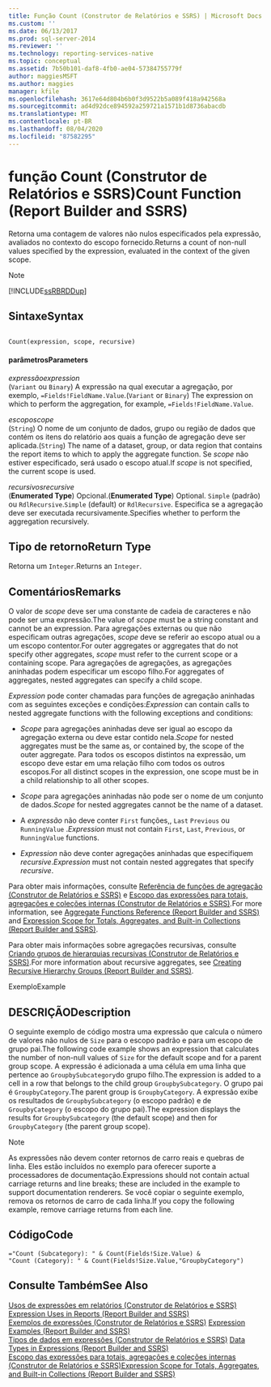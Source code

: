 ```yaml
---
title: Função Count (Construtor de Relatórios e SSRS) | Microsoft Docs
ms.custom: ''
ms.date: 06/13/2017
ms.prod: sql-server-2014
ms.reviewer: ''
ms.technology: reporting-services-native
ms.topic: conceptual
ms.assetid: 7b50b101-daf8-4fb0-ae04-57384755779f
author: maggiesMSFT
ms.author: maggies
manager: kfile
ms.openlocfilehash: 3617e64d804b6b0f3d9522b5a089f418a942568a
ms.sourcegitcommit: ad4d92dce894592a259721a1571b1d8736abacdb
ms.translationtype: MT
ms.contentlocale: pt-BR
ms.lasthandoff: 08/04/2020
ms.locfileid: "87582295"
---
```

# <a name="count-function-report-builder-and-ssrs"></a><span data-ttu-id="1c7f3-102">função Count (Construtor de Relatórios e SSRS)</span><span class="sxs-lookup"><span data-stu-id="1c7f3-102">Count Function (Report Builder and SSRS)</span></span>
  <span data-ttu-id="1c7f3-103">Retorna uma contagem de valores não nulos especificados pela expressão, avaliados no contexto do escopo fornecido.</span><span class="sxs-lookup"><span data-stu-id="1c7f3-103">Returns a count of non-null values specified by the expression, evaluated in the context of the given scope.</span></span>  
  
> [!NOTE]  
>  [!INCLUDE[ssRBRDDup](../../includes/ssrbrddup-md.md)]  
  
## <a name="syntax"></a><span data-ttu-id="1c7f3-104">Sintaxe</span><span class="sxs-lookup"><span data-stu-id="1c7f3-104">Syntax</span></span>  
  
```  
  
Count(expression, scope, recursive)  
```  
  
#### <a name="parameters"></a><span data-ttu-id="1c7f3-105">parâmetros</span><span class="sxs-lookup"><span data-stu-id="1c7f3-105">Parameters</span></span>  
 <span data-ttu-id="1c7f3-106">*expressão*</span><span class="sxs-lookup"><span data-stu-id="1c7f3-106">*expression*</span></span>  
 <span data-ttu-id="1c7f3-107">(`Variant` ou `Binary`) A expressão na qual executar a agregação, por exemplo, `=Fields!FieldName.Value`.</span><span class="sxs-lookup"><span data-stu-id="1c7f3-107">(`Variant` or `Binary`) The expression on which to perform the aggregation, for example, `=Fields!FieldName.Value`.</span></span>  
  
 <span data-ttu-id="1c7f3-108">*escopo*</span><span class="sxs-lookup"><span data-stu-id="1c7f3-108">*scope*</span></span>  
 <span data-ttu-id="1c7f3-109">(`String`) O nome de um conjunto de dados, grupo ou região de dados que contém os itens do relatório aos quais a função de agregação deve ser aplicada.</span><span class="sxs-lookup"><span data-stu-id="1c7f3-109">(`String`) The name of a dataset, group, or data region that contains the report items to which to apply the aggregate function.</span></span> <span data-ttu-id="1c7f3-110">Se *scope* não estiver especificado, será usado o escopo atual.</span><span class="sxs-lookup"><span data-stu-id="1c7f3-110">If *scope* is not specified, the current scope is used.</span></span>  
  
 <span data-ttu-id="1c7f3-111">*recursivos*</span><span class="sxs-lookup"><span data-stu-id="1c7f3-111">*recursive*</span></span>  
 <span data-ttu-id="1c7f3-112">(**Enumerated Type**) Opcional.</span><span class="sxs-lookup"><span data-stu-id="1c7f3-112">(**Enumerated Type**) Optional.</span></span> <span data-ttu-id="1c7f3-113">`Simple` (padrão) ou `RdlRecursive`.</span><span class="sxs-lookup"><span data-stu-id="1c7f3-113">`Simple` (default) or `RdlRecursive`.</span></span> <span data-ttu-id="1c7f3-114">Especifica se a agregação deve ser executada recursivamente.</span><span class="sxs-lookup"><span data-stu-id="1c7f3-114">Specifies whether to perform the aggregation recursively.</span></span>  
  
## <a name="return-type"></a><span data-ttu-id="1c7f3-115">Tipo de retorno</span><span class="sxs-lookup"><span data-stu-id="1c7f3-115">Return Type</span></span>  
 <span data-ttu-id="1c7f3-116">Retorna um `Integer`.</span><span class="sxs-lookup"><span data-stu-id="1c7f3-116">Returns an `Integer`.</span></span>  
  
## <a name="remarks"></a><span data-ttu-id="1c7f3-117">Comentários</span><span class="sxs-lookup"><span data-stu-id="1c7f3-117">Remarks</span></span>  
 <span data-ttu-id="1c7f3-118">O valor de *scope* deve ser uma constante de cadeia de caracteres e não pode ser uma expressão.</span><span class="sxs-lookup"><span data-stu-id="1c7f3-118">The value of *scope* must be a string constant and cannot be an expression.</span></span> <span data-ttu-id="1c7f3-119">Para agregações externas ou que não especificam outras agregações, *scope* deve se referir ao escopo atual ou a um escopo contentor.</span><span class="sxs-lookup"><span data-stu-id="1c7f3-119">For outer aggregates or aggregates that do not specify other aggregates, *scope* must refer to the current scope or a containing scope.</span></span> <span data-ttu-id="1c7f3-120">Para agregações de agregações, as agregações aninhadas podem especificar um escopo filho.</span><span class="sxs-lookup"><span data-stu-id="1c7f3-120">For aggregates of aggregates, nested aggregates can specify a child scope.</span></span>  
  
 <span data-ttu-id="1c7f3-121">*Expression* pode conter chamadas para funções de agregação aninhadas com as seguintes exceções e condições:</span><span class="sxs-lookup"><span data-stu-id="1c7f3-121">*Expression* can contain calls to nested aggregate functions with the following exceptions and conditions:</span></span>  
  
-   <span data-ttu-id="1c7f3-122">*Scope* para agregações aninhadas deve ser igual ao escopo da agregação externa ou deve estar contido nela.</span><span class="sxs-lookup"><span data-stu-id="1c7f3-122">*Scope* for nested aggregates must be the same as, or contained by, the scope of the outer aggregate.</span></span> <span data-ttu-id="1c7f3-123">Para todos os escopos distintos na expressão, um escopo deve estar em uma relação filho com todos os outros escopos.</span><span class="sxs-lookup"><span data-stu-id="1c7f3-123">For all distinct scopes in the expression, one scope must be in a child relationship to all other scopes.</span></span>  
  
-   <span data-ttu-id="1c7f3-124">*Scope* para agregações aninhadas não pode ser o nome de um conjunto de dados.</span><span class="sxs-lookup"><span data-stu-id="1c7f3-124">*Scope* for nested aggregates cannot be the name of a dataset.</span></span>  
  
-   <span data-ttu-id="1c7f3-125">A *expressão* não deve conter `First` funções,, `Last` `Previous` ou `RunningValue` .</span><span class="sxs-lookup"><span data-stu-id="1c7f3-125">*Expression* must not contain `First`, `Last`, `Previous`, or `RunningValue` functions.</span></span>  
  
-   <span data-ttu-id="1c7f3-126">*Expression* não deve conter agregações aninhadas que especifiquem *recursive*.</span><span class="sxs-lookup"><span data-stu-id="1c7f3-126">*Expression* must not contain nested aggregates that specify *recursive*.</span></span>  
  
 <span data-ttu-id="1c7f3-127">Para obter mais informações, consulte [Referência de funções de agregação &#40;Construtor de Relatórios e SSRS&#41;](report-builder-functions-aggregate-functions-reference.md) e [Escopo das expressões para totais, agregações e coleções internas &#40;Construtor de Relatórios e SSRS&#41;](expression-scope-for-totals-aggregates-and-built-in-collections.md).</span><span class="sxs-lookup"><span data-stu-id="1c7f3-127">For more information, see [Aggregate Functions Reference &#40;Report Builder and SSRS&#41;](report-builder-functions-aggregate-functions-reference.md) and [Expression Scope for Totals, Aggregates, and Built-in Collections &#40;Report Builder and SSRS&#41;](expression-scope-for-totals-aggregates-and-built-in-collections.md).</span></span>  
  
 <span data-ttu-id="1c7f3-128">Para obter mais informações sobre agregações recursivas, consulte [Criando grupos de hierarquias recursivas &#40;Construtor de Relatórios e SSRS&#41;](creating-recursive-hierarchy-groups-report-builder-and-ssrs.md).</span><span class="sxs-lookup"><span data-stu-id="1c7f3-128">For more information about recursive aggregates, see [Creating Recursive Hierarchy Groups &#40;Report Builder and SSRS&#41;](creating-recursive-hierarchy-groups-report-builder-and-ssrs.md).</span></span>  
  
 <span data-ttu-id="1c7f3-129">Exemplo</span><span class="sxs-lookup"><span data-stu-id="1c7f3-129">Example</span></span>  
  
## <a name="description"></a><span data-ttu-id="1c7f3-130">DESCRIÇÃO</span><span class="sxs-lookup"><span data-stu-id="1c7f3-130">Description</span></span>  
 <span data-ttu-id="1c7f3-131">O seguinte exemplo de código mostra uma expressão que calcula o número de valores não nulos de `Size` para o escopo padrão e para um escopo de grupo pai.</span><span class="sxs-lookup"><span data-stu-id="1c7f3-131">The following code example shows an expression that calculates the number of non-null values of `Size` for the default scope and for a parent group scope.</span></span> <span data-ttu-id="1c7f3-132">A expressão é adicionada a uma célula em uma linha que pertence ao `GroupbySubcategory`do grupo filho.</span><span class="sxs-lookup"><span data-stu-id="1c7f3-132">The expression is added to a cell in a row that belongs to the child group `GroupbySubcategory`.</span></span> <span data-ttu-id="1c7f3-133">O grupo pai é `GroupbyCategory`.</span><span class="sxs-lookup"><span data-stu-id="1c7f3-133">The parent group is `GroupbyCategory`.</span></span> <span data-ttu-id="1c7f3-134">A expressão exibe os resultados de `GroupbySubcategory` (o escopo padrão) e de `GroupbyCategory` (o escopo do grupo pai).</span><span class="sxs-lookup"><span data-stu-id="1c7f3-134">The expression displays the results for `GroupbySubcategory` (the default scope) and then for `GroupbyCategory` (the parent group scope).</span></span>  
  
> [!NOTE]  
>  <span data-ttu-id="1c7f3-135">As expressões não devem conter retornos de carro reais e quebras de linha. Eles estão incluídos no exemplo para oferecer suporte a processadores de documentação.</span><span class="sxs-lookup"><span data-stu-id="1c7f3-135">Expressions should not contain actual carriage returns and line breaks; these are included in the example to support documentation renderers.</span></span> <span data-ttu-id="1c7f3-136">Se você copiar o seguinte exemplo, remova os retornos de carro de cada linha.</span><span class="sxs-lookup"><span data-stu-id="1c7f3-136">If you copy the following example, remove carriage returns from each line.</span></span>  
  
## <a name="code"></a><span data-ttu-id="1c7f3-137">Código</span><span class="sxs-lookup"><span data-stu-id="1c7f3-137">Code</span></span>  
  
```  
="Count (Subcategory): " & Count(Fields!Size.Value) &   
"Count (Category): " & Count(Fields!Size.Value,"GroupbyCategory")  
```  
  
## <a name="see-also"></a><span data-ttu-id="1c7f3-138">Consulte Também</span><span class="sxs-lookup"><span data-stu-id="1c7f3-138">See Also</span></span>  
 <span data-ttu-id="1c7f3-139">[Usos de expressões em relatórios &#40;Construtor de Relatórios e SSRS&#41;](expression-uses-in-reports-report-builder-and-ssrs.md) </span><span class="sxs-lookup"><span data-stu-id="1c7f3-139">[Expression Uses in Reports &#40;Report Builder and SSRS&#41;](expression-uses-in-reports-report-builder-and-ssrs.md) </span></span>  
 <span data-ttu-id="1c7f3-140">[Exemplos de expressões &#40;Construtor de Relatórios e SSRS&#41;](expression-examples-report-builder-and-ssrs.md) </span><span class="sxs-lookup"><span data-stu-id="1c7f3-140">[Expression Examples &#40;Report Builder and SSRS&#41;](expression-examples-report-builder-and-ssrs.md) </span></span>  
 <span data-ttu-id="1c7f3-141">[Tipos de dados em expressões &#40;Construtor de Relatórios e SSRS&#41;](expressions-report-builder-and-ssrs.md) </span><span class="sxs-lookup"><span data-stu-id="1c7f3-141">[Data Types in Expressions &#40;Report Builder and SSRS&#41;](expressions-report-builder-and-ssrs.md) </span></span>  
 [<span data-ttu-id="1c7f3-142">Escopo das expressões para totais, agregações e coleções internas &#40;Construtor de Relatórios e SSRS&#41;</span><span class="sxs-lookup"><span data-stu-id="1c7f3-142">Expression Scope for Totals, Aggregates, and Built-in Collections &#40;Report Builder and SSRS&#41;</span></span>](expression-scope-for-totals-aggregates-and-built-in-collections.md)  
  
  
